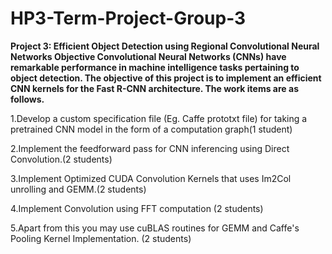 # HP3-Term-Project-Group-3
**Project 3: Efficient Object Detection using Regional Convolutional Neural Networks
Objective
Convolutional Neural Networks (CNNs) have remarkable performance in machine intelligence tasks pertaining to object detection. The objective of this project is to implement an efficient CNN kernels for the Fast R-CNN architecture. The work items are as follows.**

1.Develop a custom specification file (Eg. Caffe prototxt file) for taking a pretrained CNN model in the form of a computation graph(1 student)

2.Implement the feedforward pass for CNN inferencing using Direct Convolution.(2 students)

3.Implement Optimized CUDA Convolution Kernels that uses Im2Col unrolling and GEMM.(2 students)

4.Implement Convolution using FFT computation (2 students)

5.Apart from this you may use cuBLAS routines for GEMM and Caffe's Pooling Kernel Implementation. (2 students)
